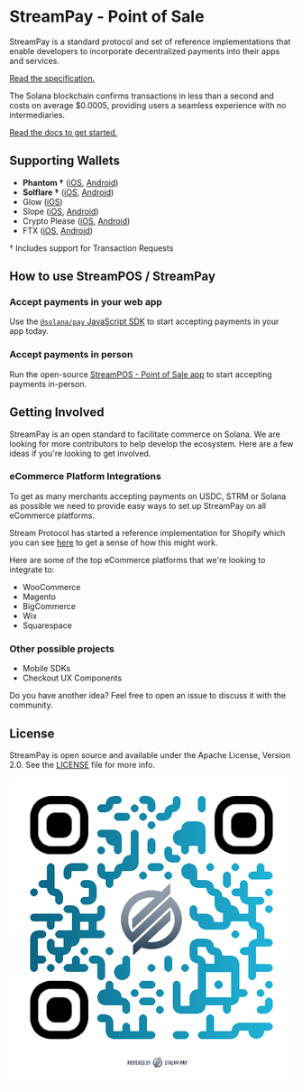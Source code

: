 # StreamPay - Point of Sale

StreamPay is a standard protocol and set of reference implementations that enable developers to incorporate decentralized payments into their apps and services.

[Read the specification.](SPEC.md)

The Solana blockchain confirms transactions in less than a second and costs on average $0.0005, providing users a seamless experience with no intermediaries.

[Read the docs to get started.](https://docs.solanapay.com)

## Supporting Wallets

- **Phantom †** ([iOS](https://apps.apple.com/us/app/phantom-solana-wallet/id1598432977), [Android](https://play.google.com/store/apps/details?id=app.phantom&hl=en_US&gl=US))
- **Solflare †** ([iOS](https://apps.apple.com/us/app/solflare/id1580902717), [Android](https://play.google.com/store/apps/details?id=com.solflare.mobile))
- Glow ([iOS](https://apps.apple.com/app/id1599584512))
- Slope ([iOS](https://apps.apple.com/us/app/slope-wallet/id1574624530), [Android](https://play.google.com/store/apps/details?id=com.wd.wallet&hl=en_US&gl=US))
- Crypto Please ([iOS](https://apps.apple.com/us/app/crypto-please/id1559625715), [Android](https://play.google.com/store/apps/details?id=com.pleasecrypto.flutter))
- FTX ([iOS](https://apps.apple.com/us/app/ftx-trade-btc-eth-shib/id1095564685), [Android](https://play.google.com/store/apps/details?id=com.blockfolio.blockfolio))

† Includes support for Transaction Requests

## How to use StreamPOS / StreamPay

### Accept payments in your web app
Use the [`@solana/pay` JavaScript SDK](https://github.com/stream-protocol/stream-pay/blob/master/SPEC.md#memotree/master/core) to start accepting payments in your app today.

### Accept payments in person
Run the open-source [StreamPOS - Point of Sale app](https://stream-pay-point-of-sale.vercel.app/new?recipient=5jihQavcfDS3PSyDqFxtznhTSD26TCrjx1TrXPbB4jkV&label=Stream+Pay) to start accepting payments in-person.

## Getting Involved

StreamPay is an open standard to facilitate commerce on Solana. We are looking for more contributors to help develop the ecosystem. Here are a few ideas if you're looking to get involved.

### eCommerce Platform Integrations
To get as many merchants accepting payments on USDC, STRM or Solana as possible we need to provide easy ways to set up StreamPay on all eCommerce platforms. 

Stream Protocol has started a reference implementation for Shopify which you can see [here](https://github.com/stream-protocol/stream-pay/blob/master/SPEC.md#memoblob/shopify/shopify) to get a sense of how this might work.

Here are some of the top eCommerce platforms that we're looking to integrate to:

* WooCommerce
* Magento
* BigCommerce
* Wix
* Squarespace

### Other possible projects
* Mobile SDKs
* Checkout UX Components

Do you have another idea? Feel free to open an issue to discuss it with the community.

## License

StreamPay is open source and available under the Apache License, Version 2.0. See the [LICENSE](./LICENSE) file for more info.

![StreamPay](stream-pay.png)
